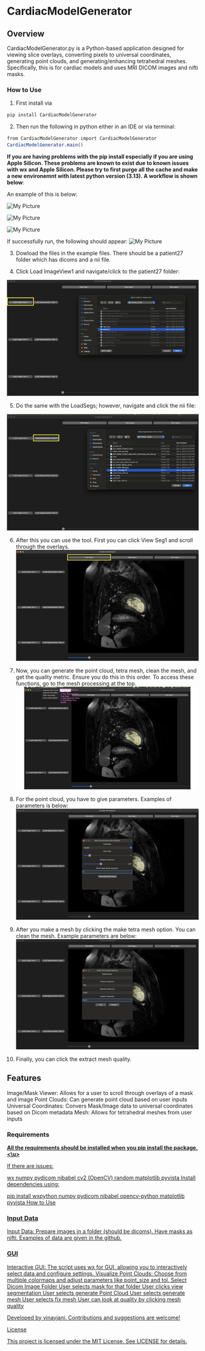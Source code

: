 # CardiacModelGenerator


## Overview

CardiacModelGenerator.py is a Python-based application designed for viewing slice overlays, converting pixels to universal coordinates, generating point clouds, and generating/enhancing tetrahedral meshes. Specifically, this is for cardiac models and uses MRI DICOM images and nifti masks.


### How to Use

1. First install via 

```bash
pip install CardiacModelGenerator
```
2.  Then run the following in python either in an IDE or via terminal: 

```bash 
from CardiacModelGenerator import CardiacModelGenerator 
CardiacModelGenerator.main()
```

__If you are having problems with the pip install especially if you are using Apple Silicon. These problems are known to exist due to known issues with wx and 
Apple Silicon. Please try to first purge all the cache and make a new environemnt with latest python version (3.13). A workflow is shown below__:

An example of this is below: 

![My Picture](MarkdownPictures/ExampleSetup1.png)

![My Picture](MarkdownPictures/ExampleSetup2.png)

![My Picture](MarkdownPictures/ExampleSetup3.png)

If successfully run, the following should appear: 
![My Picture](MarkdownPictures/Example2.png)


3. Dowload the files in the example files. There should be a patient27 folder which has dicoms and a nii file. 

4. Click Load ImageView1 and navigate/click to the patient27 folder: 

![My Picture](MarkdownPictures/Example3.png)

5. Do the same with the LoadSegs; however, navigate and click the nii file: 

![My Picture](MarkdownPictures/Example4.png)

6. After this you can use the tool. First you can click View Seg1 and scroll through the overlays. 
![My Picture](MarkdownPictures/Example5.png)

7. Now, you can generate the point cloud, tetra mesh, clean the mesh, and get the quality metric. Ensure you do this 
in this order. To access these functions, go to the mesh processing at the top. 
![My Picture](MarkdownPictures/Example6.png)

8. For the point cloud, you have to give parameters. Examples of parameters is below: 
![My Picture](MarkdownPictures/Example7.png)

9. After you make a mesh by clicking the make tetra mesh option. You can clean the mesh. Example parameters are below: 
![My Picture](MarkdownPictures/Example8.png)

10. Finally, you can click the extract mesh quality. 



## Features

Image/Mask Viewer: Allows for a user to scroll through overlays of a mask and image Point Clouds: Can generate point cloud based on user inputs Universal Coordinates: Convers Mask/Image data to universal coordinates based on Dicom metadata Mesh: Allows for tetrahedral meshes from user inputs

### Requirements

__<u>All the requirements should be installed when you pip install the package. <\u>__

If there are issues: 

wx numpy pydicom nibabel cv2 (OpenCV) random matplotlib pyvista Install dependencies using:

pip install wxpython numpy pydicom nibabel opencv-python matplotlib pyvista How to Use

### Input Data 
Input Data: Prepare images in a folder (should be dicoms). Have masks as nifti. Examples of data are given in the github. 


### GUI
Interactive GUI: The script uses wx for GUI, allowing you to interactively select data and configure settings. Visualize Point Clouds: Choose from multiple colormaps and adjust parameters like point_size and tol. 
Select Dicom Image Folder
User selects mask for that folder
User clicks view segmentation
User selects generate Point Cloud
User selects generate mesh
User selects fix mesh
User can look at quality by clicking mesh quality



Developed by vinayjani. Contributions and suggestions are welcome!

License

This project is licensed under the MIT License. See LICENSE for details.